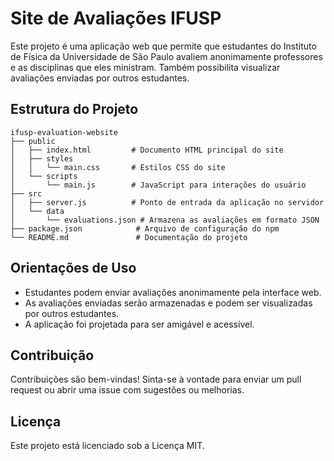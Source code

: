 # Site de Avaliações IFUSP

Este projeto é uma aplicação web que permite que estudantes do Instituto de Física da Universidade de São Paulo avaliem anonimamente professores e as disciplinas que eles ministram. Também possibilita visualizar avaliações enviadas por outros estudantes.

## Estrutura do Projeto

```
ifusp-evaluation-website
├── public
│   ├── index.html         # Documento HTML principal do site
│   ├── styles
│   │   └── main.css       # Estilos CSS do site
│   └── scripts
│       └── main.js        # JavaScript para interações do usuário
├── src
│   ├── server.js          # Ponto de entrada da aplicação no servidor
│   └── data
│       └── evaluations.json # Armazena as avaliações em formato JSON
├── package.json            # Arquivo de configuração do npm
└── README.md               # Documentação do projeto
```

## Orientações de Uso

- Estudantes podem enviar avaliações anonimamente pela interface web.
- As avaliações enviadas serão armazenadas e podem ser visualizadas por outros estudantes.
- A aplicação foi projetada para ser amigável e acessível.

## Contribuição

Contribuições são bem-vindas! Sinta-se à vontade para enviar um pull request ou abrir uma issue com sugestões ou melhorias.

## Licença

Este projeto está licenciado sob a Licença MIT.